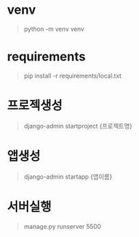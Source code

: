 
# venv
> python -m venv venv

# requirements
> pip install -r requirements/local.txt

# 프로젝생성
> django-admin startproject {프로젝트명}

# 앱생성
> django-admin startapp {앱이름}
> 

# 서버실행
> manage.py runserver 5500


